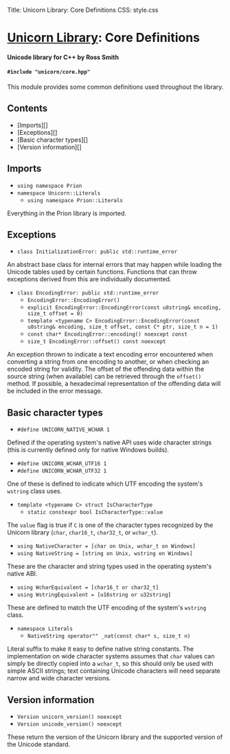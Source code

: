 Title: Unicorn Library: Core Definitions
CSS: style.css

# [Unicorn Library](index.html): Core Definitions #

#### Unicode library for C++ by Ross Smith ####

#### `#include "unicorn/core.hpp"` ####

This module provides some common definitions used throughout the library.

## Contents ##

* [Imports][]
* [Exceptions][]
* [Basic character types][]
* [Version information][]

## Imports ##

* `using namespace Prion`
* `namespace Unicorn::Literals`
    * `using namespace Prion::Literals`

Everything in the Prion library is imported.

## Exceptions ##

* `class InitializationError: public std::runtime_error`

An abstract base class for internal errors that may happen while loading the
Unicode tables used by certain functions. Functions that can throw exceptions
derived from this are individually documented.

* `class EncodingError: public std::runtime_error`
    * `EncodingError::EncodingError()`
    * `explicit EncodingError::EncodingError(const u8string& encoding, size_t offset = 0)`
    * `template <typename C> EncodingError::EncodingError(const u8string& encoding, size_t offset, const C* ptr, size_t n = 1)`
    * `const char* EncodingError::encoding() noexcept const`
    * `size_t EncodingError::offset() const noexcept`

An exception thrown to indicate a text encoding error encountered when
converting a string from one encoding to another, or when checking an encoded
string for validity. The offset of the offending data within the source string
(when available) can be retrieved through the `offset()` method. If possible,
a hexadecimal representation of the offending data will be included in the
error message.

## Basic character types ##

* `#define UNICORN_NATIVE_WCHAR 1`

Defined if the operating system's native API uses wide character strings (this
is currently defined only for native Windows builds).

* `#define UNICORN_WCHAR_UTF16 1`
* `#define UNICORN_WCHAR_UTF32 1`

One of these is defined to indicate which UTF encoding the system's `wstring`
class uses.

* `template <typename C> struct IsCharacterType`
    * `static constexpr bool IsCharacterType::value`

The `value` flag is true if `C` is one of the character types recognized by
the Unicorn library (`char`, `char16_t`, `char32_t`, or `wchar_t`).

* `using NativeCharacter = [char on Unix, wchar_t on Windows]`
* `using NativeString = [string on Unix, wstring on Windows]`

These are the character and string types used in the operating system's native
ABI.

* `using WcharEquivalent = [char16_t or char32_t]`
* `using WstringEquivalent = [u16string or u32string]`

These are defined to match the UTF encoding of the system's `wstring` class.

* `namespace Literals`
    * `NativeString operator"" _nat(const char* s, size_t n)`

Literal suffix to make it easy to define native string constants. The
implementation on wide character systems assumes that `char` values can simply
be directly copied into a `wchar_t`, so this should only be used with simple
ASCII strings; text containing Unicode characters will need separate narrow
and wide character versions.

## Version information ##

* `Version unicorn_version() noexcept`
* `Version unicode_version() noexcept`

These return the version of the Unicorn library and the supported version of
the Unicode standard.
